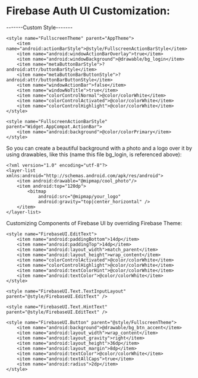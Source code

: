 # Firebase Auth UI Customization:

-------Custom Style-------

    <style name="FullscreenTheme" parent="AppTheme">
        <item name="android:actionBarStyle">@style/FullscreenActionBarStyle</item>
        <item name="android:windowActionBarOverlay">true</item>
        <item name="android:windowBackground">@drawable/bg_login</item>
        <item name="metaButtonBarStyle">?android:attr/buttonBarStyle</item>
        <item name="metaButtonBarButtonStyle">?android:attr/buttonBarButtonStyle</item>
        <item name="windowActionBar">false</item>
        <item name="windowNoTitle">true</item>
        <item name="colorControlNormal">@color/colorWhite</item>
        <item name="colorControlActivated">@color/colorWhite</item>
        <item name="colorControlHighlight">@color/colorWhite</item>
    </style>

    <style name="FullscreenActionBarStyle" parent="Widget.AppCompat.ActionBar">
        <item name="android:background">@color/colorPrimary</item>
    </style>
    
So you can create a beautiful background with a photo and a logo over it by using drawables, 
like this (name this file bg_login, is referenced above):

    <?xml version="1.0" encoding="utf-8"?>
    <layer-list xmlns:android="http://schemas.android.com/apk/res/android">
        <item android:drawable="@mipmap/cool_photo"/>
        <item android:top="120dp">
            <bitmap
                android:src="@mipmap/your_logo"
                android:gravity="top|center_horizontal" />
        </item>
    </layer-list>
    
Customizing Components of Firebase UI by overriding Firebase Theme:

    <style name="FirebaseUI.EditText">
        <item name="android:paddingBottom">14dp</item>
        <item name="android:paddingTop">14dp</item>
        <item name="android:layout_width">match_parent</item>
        <item name="android:layout_height">wrap_content</item>
        <item name="colorControlActivated">@color/colorWhite</item>
        <item name="colorControlHighlight">@color/colorWhite</item>
        <item name="android:textColorHint">@color/colorWhite</item>
        <item name="android:textColor">@color/colorWhite</item>
    </style>

    <style name="FirebaseUI.Text.TextInputLayout" parent="@style/FirebaseUI.EditText" />

    <style name="FirebaseUI.Text.HintText" parent="@style/FirebaseUI.EditText" />
    
    <style name="FirebaseUI.Button" parent="@style/FullscreenTheme">
        <item name="android:background">@drawable/bg_btn_accent</item>
        <item name="android:layout_width">wrap_content</item>
        <item name="android:layout_gravity">right</item>
        <item name="android:layout_height">36dp</item>
        <item name="android:layout_margin">8dp</item>
        <item name="android:textColor">@color/colorWhite</item>
        <item name="android:textAllCaps">true</item>
        <item name="android:radius">2dp</item>
    </style>
